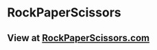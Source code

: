 # RockPaperScissors
## View at [RockPaperScissors.com](https://2802harsh.github.io/RockPaperScissors/)
